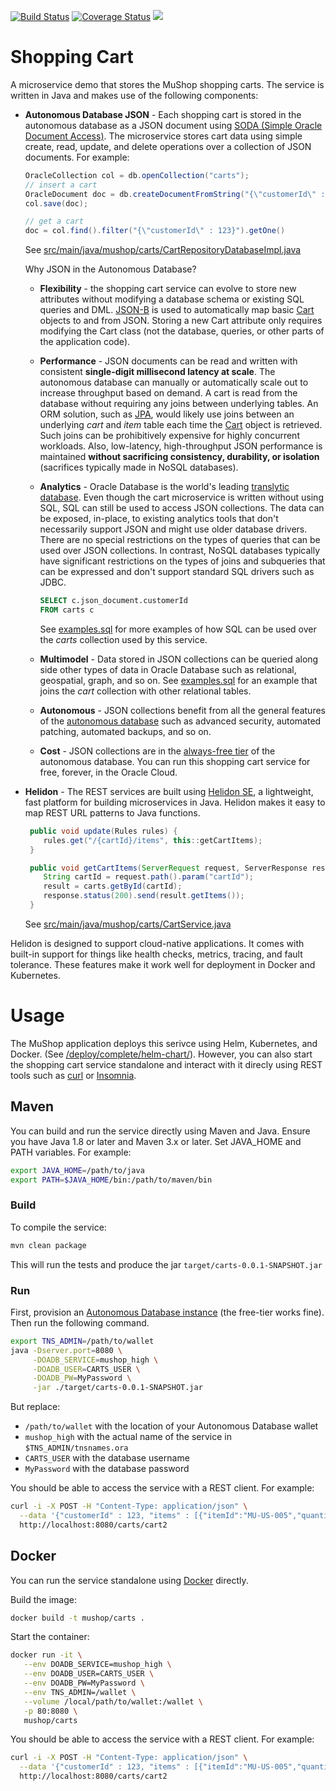 
[![Build Status](https://travis-ci.org/microservices-demo/carts.svg?branch=master)](https://travis-ci.org/microservices-demo/carts) [![Coverage Status](https://coveralls.io/repos/github/microservices-demo/carts/badge.svg?branch=master)](https://coveralls.io/github/microservices-demo/carts?branch=master)
[![](https://images.microbadger.com/badges/image/weaveworksdemos/cart.svg)](http://microbadger.com/images/weaveworksdemos/cart "Get your own image badge on microbadger.com")

# Shopping Cart

A microservice demo that stores the MuShop shopping carts. The service is written in Java and makes use of the following components:

  * **Autonomous Database JSON** - Each shopping cart is stored in the autonomous database as a JSON document using [SODA (Simple Oracle Document Access)](https://docs.oracle.com/en/database/oracle/simple-oracle-document-access/).  The microservice stores cart data using simple create, read, update, and delete operations over a collection of JSON documents.  For example:
    ```Java
    OracleCollection col = db.openCollection("carts");
    // insert a cart
    OracleDocument doc = db.createDocumentFromString("{\"customerId\" : 123, \"items\" : [...] }")
    col.save(doc);

    // get a cart
    doc = col.find().filter("{\"customerId\" : 123}").getOne()
    ```

    See [src/main/java/mushop/carts/CartRepositoryDatabaseImpl.java](src/main/java/mushop/carts/CartRepositoryDatabaseImpl.java)

    Why JSON in the Autonomous Database?

    * **Flexibility** - the shopping cart service can evolve to store new attributes without modifying a database schema or existing SQL queries and DML.  [JSON-B](http://json-b.net/) is used to automatically map basic [Cart](src/main/java/mushop/carts/Cart.java) objects to and from JSON. Storing a new Cart attribute only requires modifying the Cart class (not the database, queries, or other parts of the application code).

    * **Performance** - JSON documents can be read and written with consistent **single-digit millisecond latency at scale**. The autonomous database can manually or automatically scale out to increase throughput based on demand.  A cart is read from the database without requiring any joins between underlying tables.  An ORM solution, such as [JPA](https://en.wikipedia.org/wiki/Java_Persistence_API), would likely use joins between an underlying _cart_ and _item_ table each time the [Cart](src/main/java/mushop/carts/Cart.java) object is retrieved.  Such joins can be prohibitively expensive for highly concurrent workloads. Also, low-latency, high-throughput JSON performance is maintained **without sacrificing consistency, durability, or isolation** (sacrifices typically made in NoSQL databases).

    * **Analytics** - Oracle Database is the world's leading [translytic database](https://blogs.oracle.com/database/oracle-1-in-forresters-translytical-data-platforms-wave-v2).  Even though the cart microservice is written without using SQL, SQL can still be used to access JSON collections.  The data can be exposed, in-place, to existing analytics tools that don't necessarily support JSON and might use older database drivers.  There are no special restrictions on the types of queries that can be used over JSON collections.  In contrast, NoSQL databases typically have significant restrictions on the types of joins and subqueries that can be expressed and don't support standard SQL drivers such as JDBC.

      ```SQL
      SELECT c.json_document.customerId
      FROM carts c
      ```
      See [examples.sql](src/main/java/mushop/carts/sql/examples.sql) for more examples of how SQL can be used over the _carts_ collection used by this service.

    * **Multimodel** - Data stored in JSON collections can be queried along side other types of data in Oracle Database such as relational, geospatial, graph, and so on.  See [examples.sql](src/main/java/mushop/carts/sql/examples.sql) for an example that joins the _cart_ collection with other relational tables.

    * **Autonomous** - JSON collections benefit from all the general features of the [autonomous database](https://www.oracle.com/database/what-is-autonomous-database.html) such as advanced security, automated patching, automated backups, and so on.

    * **Cost** - JSON collections are in the [always-free tier](https://www.oracle.com/cloud/free/) of the autonomous database.  You can run this shopping cart service for free, forever, in the Oracle Cloud.

  * **Helidon** - The REST services are built using [Helidon SE](https://helidon.io/), a lightweight, fast platform for building microservices in Java.  Helidon makes it easy to map REST URL patterns to Java functions.

    ```java
     public void update(Rules rules) {
        rules.get("/{cartId}/items", this::getCartItems);
     }

     public void getCartItems(ServerRequest request, ServerResponse response) {
        String cartId = request.path().param("cartId");
        result = carts.getById(cartId);
        response.status(200).send(result.getItems());
     }
     ```
     See [src/main/java/mushop/carts/CartService.java](src/main/java/mushop/carts/CartService.java)

   Helidon is designed to support cloud-native applications. It comes with built-in support for things like health checks, metrics, tracing, and fault tolerance.  These features make it work well for deployment in Docker and Kubernetes.

# Usage

The MuShop application deploys this serivce using Helm, Kubernetes, and Docker. (See
[/deploy/complete/helm-chart/](https://github.com/oracle-quickstart/oci-cloudnative/tree/master/deploy/complete/helm-chart)).  However, you can also start the shopping cart service standalone and interact with it direcly using REST tools such as [curl](https://curl.haxx.se/) or [Insomnia](https://insomnia.rest/).

## Maven

You can build and run the service directly using Maven and Java. Ensure you have Java 1.8 or later and Maven 3.x or later.  Set JAVA_HOME and PATH variables.  For example:
```bash
export JAVA_HOME=/path/to/java
export PATH=$JAVA_HOME/bin:/path/to/maven/bin
```

### Build
To compile the service:

```bash
mvn clean package
```
This will run the tests and produce the jar `target/carts-0.0.1-SNAPSHOT.jar`

### Run

First, provision an [Autonomous Database instance](https://www.oracle.com/cloud/free/) (the free-tier works fine).  Then run the following command.

```bash
export TNS_ADMIN=/path/to/wallet
java -Dserver.port=8080 \
     -DOADB_SERVICE=mushop_high \
     -DOADB_USER=CARTS_USER \
     -DOADB_PW=MyPassword \
     -jar ./target/carts-0.0.1-SNAPSHOT.jar
```
But replace:
* `/path/to/wallet` with the location of your Autonomous Database wallet
* `mushop_high` with the actual name of the service in `$TNS_ADMIN/tnsnames.ora`
* `CARTS_USER` with the database username
* `MyPassword` with the database password

You should be able to access the service with a REST client.  For example:
```bash
curl -i -X POST -H "Content-Type: application/json" \
  --data '{"customerId" : 123, "items" : [{"itemId":"MU-US-005","quantity":1,"unitPrice":9.5}]}' \
  http://localhost:8080/carts/cart2
```
## Docker

You can run the service standalone using [Docker](http://docker.com) directly.

Build the image:
```bash
docker build -t mushop/carts .
```

Start the container:
```bash
docker run -it \
   --env DOADB_SERVICE=mushop_high \
   --env DOADB_USER=CARTS_USER \
   --env DOADB_PW=MyPassword \
   --env TNS_ADMIN=/wallet \
   --volume /local/path/to/wallet:/wallet \
   -p 80:8080 \
   mushop/carts
```

You should be able to access the service with a REST client.  For example:
```bash
curl -i -X POST -H "Content-Type: application/json" \
  --data '{"customerId" : 123, "items" : [{"itemId":"MU-US-005","quantity":1,"unitPrice":9.5}]}' \
  http://localhost:8080/carts/cart2
```

